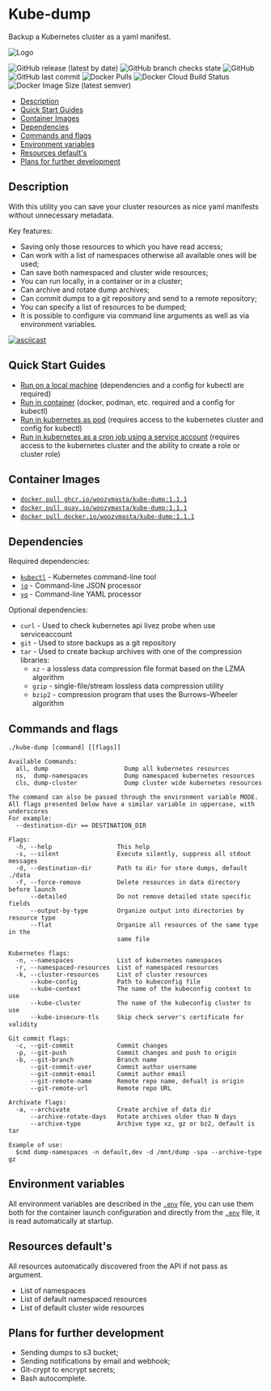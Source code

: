 # Kube-dump <!-- omit in toc -->

Backup a Kubernetes cluster as a yaml manifest.

![Logo](https://raw.githubusercontent.com/WoozyMasta/kube-dump/master/extras/logo-wide.png)

![GitHub release (latest by date)](https://img.shields.io/github/v/release/WoozyMasta/kube-dump?style=flat-square)
![GitHub branch checks state](https://img.shields.io/github/checks-status/WoozyMasta/kube-dump/master?style=flat-square)
![GitHub](https://img.shields.io/github/license/WoozyMasta/kube-dump?style=flat-square)
![GitHub last commit](https://img.shields.io/github/last-commit/WoozyMasta/kube-dump?style=flat-square)
![Docker Pulls](https://img.shields.io/docker/pulls/woozymasta/kube-dump?style=flat-square)
![Docker Cloud Build Status](https://img.shields.io/docker/cloud/build/woozymasta/kube-dump?style=flat-square)
![Docker Image Size (latest semver)](https://img.shields.io/docker/image-size/woozymasta/kube-dump?sort=semver&style=flat-square)

* [Description](#description)
* [Quick Start Guides](#quick-start-guides)
* [Container Images](#container-images)
* [Dependencies](#dependencies)
* [Commands and flags](#commands-and-flags)
* [Environment variables](#environment-variables)
* [Resources default's](#resources-defaults)
* [Plans for further development](#plans-for-further-development)

## Description

With this utility you can save your cluster resources as nice yaml
manifests without unnecessary metadata.

Key features:

* Saving only those resources to which you have read access;
* Can work with a list of namespaces otherwise all available ones will be used;
* Can save both namespaced and cluster wide resources;
* You can run locally, in a container or in a cluster;
* Can archive and rotate dump archives;
* Can commit dumps to a git repository and send to a remote repository;
* You can specify a list of resources to be dumped;
* It is possible to configure via command line arguments as well as via
  environment variables.

[![asciicast](https://raw.githubusercontent.com/WoozyMasta/kube-dump/master/extras/kube-dump.gif)](https://asciinema.org/a/3FfZlP011rF0gj443QnuWdNFE)

## Quick Start Guides

* [Run on a local machine](./docs/local.md)
  (dependencies and a config for kubectl are required)
* [Run in container](./docs/container.md)
  (docker, podman, etc. required and a config for kubectl)
* [Run in kubernetes as pod](./docs/pod.md)
  (requires access to the kubernetes cluster and config for kubectl)
* [Run in kubernetes as a cron job using a service account](./docs/cronjob.md)
  (requires access to the kubernetes cluster and
  the ability to create a role or cluster role)

## Container Images

* [`docker pull ghcr.io/woozymasta/kube-dump:1.1.1`](https://github.com/WoozyMasta/kube-dump/pkgs/container/kube-dump)
* [`docker pull quay.io/woozymasta/kube-dump:1.1.1`](https://quay.io/repository/woozymasta/kube-dump)
* [`docker pull docker.io/woozymasta/kube-dump:1.1.1`](https://hub.docker.com/r/woozymasta/kube-dump)

## Dependencies

Required dependencies:

* [`kubectl`](https://kubernetes.io/docs/tasks/tools/install-kubectl/) -
  Kubernetes command-line tool
* [`jq`](https://github.com/stedolan/jq) - Command-line JSON processor
* [`yq`](https://github.com/mikefarah/yq) - Command-line YAML processor

Optional dependencies:

* `curl` - Used to check kubernetes api livez probe when use serviceaccount
* `git` - Used to store backups as a git repository
* `tar` - Used to create backup archives with one of the compression libraries:
  * `xz` - a lossless data compression file format based on the LZMA algorithm
  * `gzip` - single-file/stream lossless data compression utility
  * `bzip2` - compression program that uses the Burrows–Wheeler algorithm

## Commands and flags

```text
./kube-dump [command] [[flags]]

Available Commands:
  all, dump                     Dump all kubernetes resources
  ns,  dump-namespaces          Dump namespaced kubernetes resources
  cls, dump-cluster             Dump cluster wide kubernetes resources

The command can also be passed through the environment variable MODE.
All flags presented below have a similar variable in uppercase, with underscores
For example:
  --destination-dir == DESTINATION_DIR 

Flags:
  -h, --help                  This help
  -s, --silent                Execute silently, suppress all stdout messages
  -d, --destination-dir       Path to dir for store dumps, default ./data
  -f, --force-remove          Delete resources in data directory before launch
      --detailed              Do not remove detailed state specific fields
      --output-by-type        Organize output into directories by resource type
      --flat                  Organize all resources of the same type in the
                              same file

Kubernetes flags:
  -n, --namespaces            List of kubernetes namespaces
  -r, --namespaced-resources  List of namespaced resources
  -k, --cluster-resources     List of cluster resources
      --kube-config           Path to kubeconfig file
      --kube-context          The name of the kubeconfig context to use
      --kube-cluster          The name of the kubeconfig cluster to use
      --kube-insecure-tls     Skip check server's certificate for validity

Git commit flags:
  -c, --git-commit            Commit changes
  -p, --git-push              Commit changes and push to origin
  -b, --git-branch            Branch name
      --git-commit-user       Commit author username
      --git-commit-email      Commit author email
      --git-remote-name       Remote repo name, defualt is origin
      --git-remote-url        Remote repo URL

Archivate flags:
  -a, --archivate             Create archive of data dir
      --archive-rotate-days   Rotate archives older than N days
      --archive-type          Archive type xz, gz or bz2, default is tar

Example of use:
  $cmd dump-namespaces -n default,dev -d /mnt/dump -spa --archive-type gz
```

## Environment variables

All environment variables are described in the [`.env`](./.env) file,
you can use them both for the container launch configuration and
directly from the [`.env`](./.env) file, it is read automatically at startup.

## Resources default's

All resources automatically discovered from the API if not pass as argument.

* List of namespaces
* List of default namespaced resources
* List of default cluster wide resources

## Plans for further development 

* Sending dumps to s3 bucket;
* Sending notifications by email and webhook;
* Git-crypt to encrypt secrets;
* Bash autocomplete.

<!--
Title: Kube-dump
Description: Backup a Kubernetes cluster as a yaml manifest.
Author: WoozyMasta
Keywords:
  kubernetes save deployment yaml
  kubectl get yaml file
  kubectl get yaml from service
  kubectl get deployment yaml
  kubectl save yaml
  kubectl generate yaml
  kubernetes json to yaml
  kubernetes export deployment yaml
  kubernetes dump yaml
  kubectl dump yaml
  kubectl describe to yaml
-->
